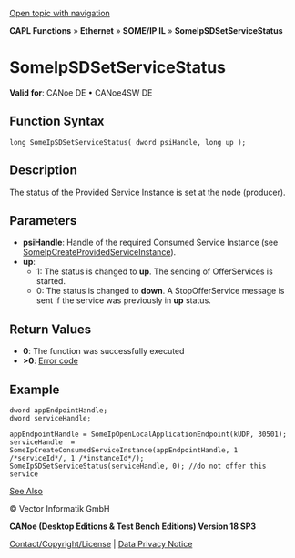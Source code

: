 [Open topic with navigation](../../../../../../CANoeDEFamily.htm#Topics/CAPLFunctions/IP/SOMEIPIL/Functions/CAPLfunctionSomeIpSDSetServiceStatus.md)

**CAPL Functions** » **Ethernet** » **SOME/IP IL** » **SomeIpSDSetServiceStatus**

# SomeIpSDSetServiceStatus

**Valid for**: CANoe DE • CANoe4SW DE

## Function Syntax

```plaintext
long SomeIpSDSetServiceStatus( dword psiHandle, long up );
```

## Description

The status of the Provided Service Instance is set at the node (producer).

## Parameters

- **psiHandle**: Handle of the required Consumed Service Instance (see [SomeIpCreateProvidedServiceInstance](CAPLfunctionSomeIpCreateProvidedServiceInstance.md)).
- **up**:
  - 1: The status is changed to **up**. The sending of OfferServices is started.
  - 0: The status is changed to **down**. A StopOfferService message is sent if the service was previously in **up** status.

## Return Values

- **0**: The function was successfully executed
- **>0**: [Error code](../../CAPLfunctionsSOMEIPILErrorCodes.md)

## Example

```plaintext
dword appEndpointHandle;
dword serviceHandle;

appEndpointHandle = SomeIpOpenLocalApplicationEndpoint(kUDP, 30501);
serviceHandle  = SomeIpCreateConsumedServiceInstance(appEndpointHandle, 1 /*serviceId*/, 1 /*instanceId*/);
SomeIpSDSetServiceStatus(serviceHandle, 0); //do not offer this service
```

[See Also](javascript:void(0);)

© Vector Informatik GmbH

**CANoe (Desktop Editions & Test Bench Editions) Version 18 SP3**

[Contact/Copyright/License](../../../../Shared/ContactCopyrightLicense.md) | [Data Privacy Notice](https://www.vector.com/int/en/company/get-info/privacy-policy/)